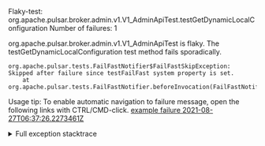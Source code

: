         
Flaky-test: org.apache.pulsar.broker.admin.v1.V1_AdminApiTest.testGetDynamicLocalConfiguration
Number of failures: 1

org.apache.pulsar.broker.admin.v1.V1_AdminApiTest is flaky. The testGetDynamicLocalConfiguration test method fails sporadically.

```
org.apache.pulsar.tests.FailFastNotifier$FailFastSkipException: Skipped after failure since testFailFast system property is set.
	at org.apache.pulsar.tests.FailFastNotifier.beforeInvocation(FailFastNotifier.java:88)

```

Usage tip: To enable automatic navigation to failure message, open the following links with CTRL/CMD-click.
[example failure 2021-08-27T06:37:26.2273461Z](https://github.com/apache/pulsar/runs/3440411059?check_suite_focus=true#step:9:803)


<details>
<summary>Full exception stacktrace</summary>
<code><pre>
org.apache.pulsar.tests.FailFastNotifier$FailFastSkipException: Skipped after failure since testFailFast system property is set.
	at org.apache.pulsar.tests.FailFastNotifier.beforeInvocation(FailFastNotifier.java:88)

</pre></code>
</details>

